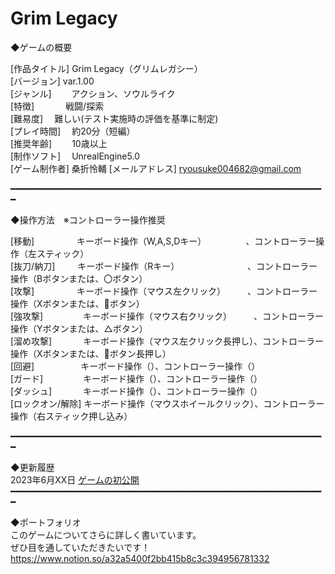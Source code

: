 # Grim Legacy

◆ゲームの概要

[作品タイトル]   Grim Legacy（グリムレガシー）  
[バージョン]     var.1.00  
[ジャンル]　　   アクション、ソウルライク  
[特徴]   　　　  戦闘/探索  
[難易度]　       難しい(テスト実施時の評価を基準に制定)  
[プレイ時間]　   約20分（短編）  
[推奨年齢]　　   10歳以上  
[制作ソフト]　   UnrealEngine5.0  
[ゲーム制作者]   桑折怜輔
[メールアドレス] ryousuke004682@gmail.com


━━━━━━━━━━━━━━━━━━━━━━━━━━━━━━━━━━━━━━━━━━━━━━━━━━━━━━━━━━━━  

◆操作方法　※コントローラー操作推奨  

[移動] 　　  　　 キーボード操作（W,A,S,Dキー）　　　　　、コントローラー操作（左スティック）  
[抜刀/納刀]  　　 キーボード操作（Rキー）　　　 　　　　　、コントローラー操作（Bボタンまたは、〇ボタン）  
[攻撃] 　　  　　 キーボード操作（マウス左クリック）　　　、コントローラー操作（Xボタンまたは、🔳ボタン）  
[強攻撃]　　 　　 キーボード操作（マウス右クリック）　　　、コントローラー操作（Yボタンまたは、△ボタン）  
[溜め攻撃]　 　　 キーボード操作（マウス左クリック長押し）、コントローラー操作（Xボタンまたは、🔳ボタン長押し）  
[回避]　　　　　  キーボード操作（）、コントローラー操作（）  
[ガード]　　 　　 キーボード操作（）、コントローラー操作（）  
[ダッシュ]　 　　 キーボード操作（）、コントローラー操作（）  
[ロックオン/解除] キーボード操作（マウスホイールクリック）、コントローラー操作（右スティック押し込み）

━━━━━━━━━━━━━━━━━━━━━━━━━━━━━━━━━━━━━━━━━━━━━━━━━━━━━━━━━━━━  

◆更新履歴  
2023年6月XX日 [ゲームの初公開](ver.1.00)  
━━━━━━━━━━━━━━━━━━━━━━━━━━━━━━━━━━━━━━━━━━━━━━━━━━━━━━━━━━━━   

◆ポートフォリオ  
このゲームについてさらに詳しく書いています。  
ぜひ目を通していただきたいです！
https://www.notion.so/a32a5400f2bb415b8c3c394956781332
